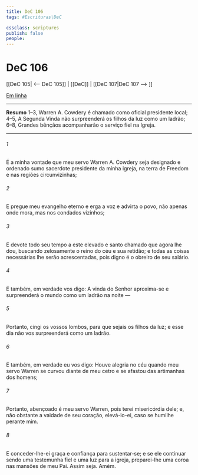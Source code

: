 ```yaml
---
title: DeC 106
tags: #Escrituras\DeC

cssclass: scriptures
publish: false
people:
---
```


# DeC 106
[[DeC 105| <-- DeC 105]] | [[DeC]] | [[DeC 107|DeC 107 --> ]]

[Em linha](https://churchofjesuschrist.org/study/scriptures/dc-testament/dc/106?lang=por)

---
__Resumo__
1–3, Warren A. Cowdery é chamado como oficial presidente local; 4–5, A Segunda Vinda não surpreenderá os filhos da luz como um ladrão; 6–8, Grandes bênçãos acompanharão o serviço fiel na Igreja.

---
###### 1 
É a minha vontade que meu servo Warren A. Cowdery seja designado e ordenado sumo sacerdote presidente da minha igreja, na terra de Freedom e nas regiões circunvizinhas;

###### 2 
E pregue meu evangelho eterno e erga a voz e advirta o povo, não apenas onde mora, mas nos condados vizinhos;

###### 3 
E devote todo seu tempo a este elevado e santo chamado que agora lhe dou, buscando zelosamente o reino do céu e sua retidão; e todas as coisas necessárias lhe serão acrescentadas, pois digno é o obreiro de seu salário.

###### 4 
E também, em verdade vos digo: A vinda do Senhor aproxima-se e surpreenderá o mundo como um ladrão na noite —

###### 5 
Portanto, cingi os vossos lombos, para que sejais os filhos da luz; e esse dia não vos surpreenderá como um ladrão.

###### 6 
E também, em verdade eu vos digo: Houve alegria no céu quando meu servo Warren se curvou diante de meu cetro e se afastou das artimanhas dos homens;

###### 7 
Portanto, abençoado é meu servo Warren, pois terei misericórdia dele; e, não obstante a vaidade de seu coração, elevá-lo-ei, caso se humilhe perante mim.

###### 8 
E conceder-lhe-ei graça e confiança para sustentar-se; e se ele continuar sendo uma testemunha fiel e uma luz para a igreja, preparei-lhe uma coroa nas mansões de meu Pai. Assim seja. Amém.

